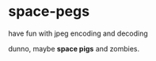 # space-pegs

have fun with jpeg encoding and decoding 

dunno, maybe **space pigs** and zombies. 

